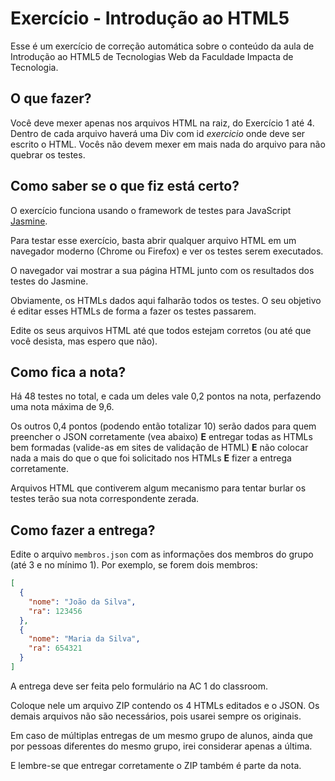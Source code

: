 # Exercício - Introdução ao HTML5

Esse é um exercício de correção automática sobre o conteúdo da aula de Introdução ao HTML5 de Tecnologias Web da Faculdade Impacta de Tecnologia.

## O que fazer?

Você deve mexer apenas nos arquivos HTML na raiz, do Exercício 1 até 4. Dentro de cada arquivo haverá uma Div com id _exercicio_ onde deve ser escrito o HTML. Vocês não devem mexer em mais nada do arquivo para não quebrar os testes.

## Como saber se o que fiz está certo?

O exercício funciona usando o framework de testes para JavaScript [Jasmine](https://jasmine.github.io).

Para testar esse exercício, basta abrir qualquer arquivo HTML em um navegador moderno (Chrome ou Firefox) e ver os testes serem executados.

O navegador vai mostrar a sua página HTML junto com os resultados dos testes do Jasmine.

Obviamente, os HTMLs dados aqui falharão todos os testes. O seu objetivo é editar esses HTMLs de forma a fazer os testes passarem.

Edite os seus arquivos HTML até que todos estejam corretos (ou até que você desista, mas espero que não).

## Como fica a nota?

Há 48 testes no total, e cada um deles vale 0,2 pontos na nota, perfazendo uma nota máxima de 9,6.

Os outros 0,4 pontos (podendo então totalizar 10) serão dados para quem preencher o JSON corretamente (vea abaixo) **E** entregar todas as HTMLs bem formadas (valide-as em sites de validação de HTML) **E** não colocar nada a mais do que o que foi solicitado nos HTMLs **E** fizer a entrega corretamente.

Arquivos HTML que contiverem algum mecanismo para tentar burlar os testes terão sua nota correspondente zerada.

## Como fazer a entrega?

Edite o arquivo `membros.json` com as informações dos membros do grupo (até 3 e no mínimo 1). Por exemplo, se forem dois membros:

```json
[
  {
    "nome": "João da Silva",
    "ra": 123456
  },
  {
    "nome": "Maria da Silva",
    "ra": 654321
  }
]
```

A entrega deve ser feita pelo formulário na AC 1 do classroom.

Coloque nele um arquivo ZIP contendo os 4 HTMLs editados e o JSON. Os demais arquivos não são necessários, pois usarei sempre os originais.

Em caso de múltiplas entregas de um mesmo grupo de alunos, ainda que por pessoas diferentes do mesmo grupo, irei considerar apenas a última.

E lembre-se que entregar corretamente o ZIP também é parte da nota.
